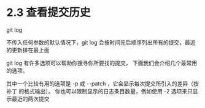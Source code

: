 # 2.3 查看提交历史

git log

不传入任何参数的默认情况下，git log 会按时间先后顺序列出所有的提交，最近的更新排在最上面

git log 有许多选项可以帮助你搜寻你所要找的提交， 下面我们会介绍几个最常用的选项。

其中一个比较有用的选项是 -p 或 --patch ，它会显示每次提交所引入的差异（按 补丁 的格式输出）。 你也可以限制显示的日志条目数量，例如使用 -2 选项来只显示最近的两次提交
